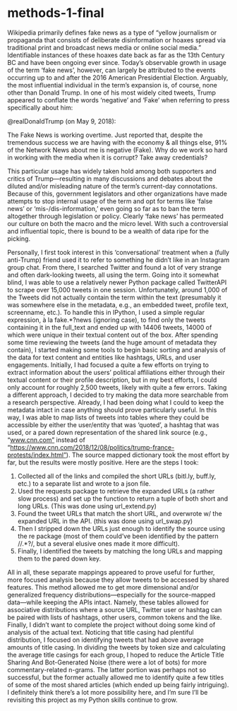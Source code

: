 # methods-1-final

Wikipedia primarily defines fake news as a type of “yellow journalism or propaganda that consists of deliberate disinformation or hoaxes spread via traditional print and broadcast news media or online social media.” Identifiable instances of these hoaxes date back as far as the 13th Century BC and have been ongoing ever since. Today’s observable growth in usage of the term ‘fake news’, however, can largely be attributed to the events occurring up to and after the 2016 American Presidential Election. Arguably, the most influential individual in the term’s expansion is, of course, none other than Donald Trump. In one of his most widely cited tweets, Trump appeared to conflate the words ‘negative’ and ‘Fake’ when referring to press specifically about him:

@realDonaldTrump (on May 9, 2018):

The Fake News is working overtime. Just reported that, despite the tremendous success we are having with the economy & all things else, 91% of the Network News about me is negative (Fake). Why do we work so hard in working with the media when it is corrupt? Take away credentials?

This particular usage has widely taken hold among both supporters and critics of Trump—resulting in many discussions and debates about the diluted and/or misleading nature of the term’s current-day connotations. Because of this, government legislators and other organizations have made attempts to stop internal usage of the term and opt for terms like ‘false news’ or ‘mis-/dis-information,’ even going so far as to ban the term altogether through legislation or policy. Clearly ‘fake news’ has permeated our culture on both the macro and the micro level. With such a controversial and influential topic, there is bound to be a wealth of data ripe for the picking.

Personally, I first took interest in this ‘conversational’ treatment when a (fully anti-Trump) friend used it to refer to something he didn’t like in an Instagram group chat. From there, I searched Twitter and found a lot of very strange and often dark-looking tweets, all using the term. Going into it somewhat blind, I was able to use a relatively newer Python package called TwitterAPI to scrape over 15,000 tweets in one session. Unfortunately, around 1,000 of the Tweets did not actually contain the term within the text (presumably it was somewhere else in the metadata, e.g., an embedded tweet, profile text, screenname, etc.). To handle this in IPython, I used a simple regular expression, à la fake.*?news (ignoring case), to find only the tweets containing it in the full_text and ended up with 14406 tweets, 14000 of which were unique in their textual content out of the box. 
After spending some time reviewing the tweets (and the huge amount of metadata they contain), I started making some tools to begin basic sorting and analysis of the data for text content and entities like hashtags, URLs, and user engagements. Initially, I had focused a quite a few efforts on trying to extract information about the users’ political affiliations either through their textual content or their profile description, but in my best efforts, I could only account for roughly 2,500 tweets, likely with quite a few errors. 
Taking a different approach, I decided to try making the data more searchable from a research perspective. Already, I had been doing what I could to keep the metadata intact in case anything should prove particularly useful. In this way, I was able to map lists of tweets into tables where they could be accessible by either the user/entity that was ‘quoted’, a hashtag that was used, or a pared down representation of the shared link source (e.g., “www.cnn.com” instead of “https://www.cnn.com/2018/12/08/politics/trump-france-protests/index.html”). The  source mapped dictionary took the most effort by far, but the results were mostly positive. Here are the steps I took: 

1.	Collected all of the links and compiled the short URLs (bitl.ly, buff.ly, etc.) to a separate list and wrote to a json file.
2.	Used the requests package to retrieve the expanded URLs (a rather slow process) and set up the function to return a tuple of both short and long URLs. (This was done using url_extend.py)
3.	Found the tweet URLs that match the short URL, and overwrote w/ the expanded URL in the API. (this was done using url_swap.py)
4.	Then I stripped down the URLs just enough to identify the source using the re package (most of them could’ve been identified by the pattern //.*?/, but a several elusive ones made it more difficult).
5.	Finally, I identified the tweets by matching the long URLs and mapping them to the pared down key.

All in all, these separate mappings appeared to prove useful for further, more focused analysis because they allow tweets to be accessed by shared features. This method allowed me to get more dimensional and/or generalized frequency distributions—especially for the source-mapped data—while keeping the APIs intact. Namely, these tables allowed for associative distributions where a source URL, Twitter user or hashtag can be paired with lists of hashtags, other users, common tokens and the like.
Finally, I didn’t want to complete the project without doing some kind of analysis of the actual text. Noticing that title casing had plentiful distribution, I focused on identifying tweets that had above average amounts of title casing. In dividing the tweets by token size and calculating the average title casings for each group, I hoped to reduce the Article Title Sharing And Bot-Generated Noise (there were a lot of bots) for more commentary-related n-grams. The latter portion was perhaps not so successful, but the former actually allowed me to identify quite a few titles of some of the most shared articles (which ended up being fairly intriguing). I definitely think there’s a lot more possibility here, and I’m sure I’ll be revisiting this project as my Python skills continue to grow.
